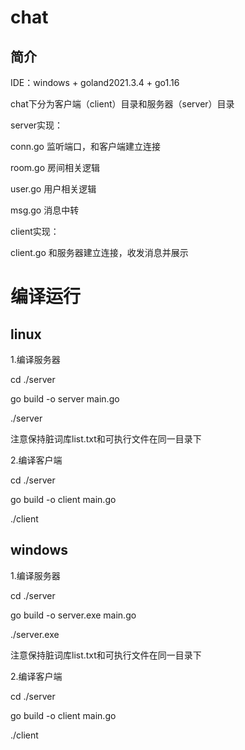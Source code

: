 # chat

## 简介

IDE：windows + goland2021.3.4 + go1.16

chat下分为客户端（client）目录和服务器（server）目录

server实现：

conn.go 监听端口，和客户端建立连接

room.go 房间相关逻辑

user.go 用户相关逻辑

msg.go 消息中转

client实现：

client.go 和服务器建立连接，收发消息并展示


# 编译运行

## linux

1.编译服务器

cd ./server

go build -o server main.go

./server

注意保持脏词库list.txt和可执行文件在同一目录下

2.编译客户端

cd ./server

go build -o client main.go

./client

## windows

1.编译服务器

cd ./server

go build -o server.exe main.go

./server.exe

注意保持脏词库list.txt和可执行文件在同一目录下

2.编译客户端

cd ./server

go build -o client main.go

./client
